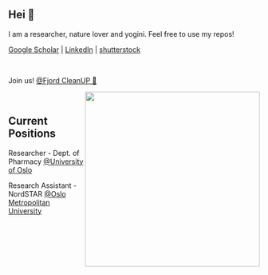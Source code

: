 ## Hei 🖖

I am a researcher, nature lover and yogini. Feel free to use my repos!

[Google Scholar](https://scholar.google.com/citations?user=OKlYJEgAAAAJ&hl=en&oi=ao) | [LinkedIn](https://www.linkedin.com/in/busenur-kızılaslan-795ab54a/) | [shutterstock](https://www.shutterstock.com/en/g/Busenur+Kizilaslan?rid=343729487)

<br>

Join us! [@Fjord CleanUP 🐳](https://www.fjordcleanup.no)


<img align="right" src="https://media.giphy.com/media/5cFcxYJ3WkeOViRP94/giphy.gif" alt="" width=350px height=350px/>

<br>

## Current Positions

Researcher - Dept. of Pharmacy [@University of Oslo](https://www.mn.uio.no/farmasi/english/?vrtx=person-view&uid=kizilasb)

Research Assistant - NordSTAR [@Oslo Metropolitan University](https://www.oslomet.no/en/nordstar)




